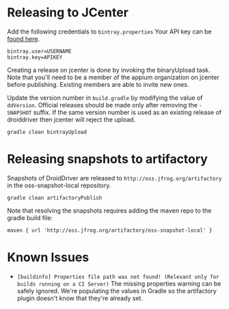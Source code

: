 # Releasing to JCenter

Add the following credentials to `bintray.properties` Your API key can be [found here](https://bintray.com/user/edit/tab/apikey).

```
bintray.user=USERNAME
bintray.key=APIKEY
```

Creating a release on jcenter is done by invoking the binaryUpload task. Note that you'll need to be a member of the appium organization on jcenter before publishing. Existing members are able to invite new ones.

Update the version number in `build.gradle` by modifying the value of `ddVersion`. Official releases should be made only after removing the `-SNAPSHOT` suffix. If the same version number is used as an existing release of droiddriver then jcenter will reject the upload.

`gradle clean bintrayUpload`

# Releasing snapshots to artifactory

Snapshots of DroidDriver are released to `http://oss.jfrog.org/artifactory` in the oss-snapshot-local
repository.

`gradle clean artifactoryPublish`

Note that resolving the snapshots requires adding the maven repo to the gradle build file:

`maven { url 'http://oss.jfrog.org/artifactory/oss-snapshot-local' }`

# Known Issues

- `[buildinfo] Properties file path was not found! (Relevant only for builds running on a CI Server)`
The missing properties warning can be safely ignored. We're populating the values in Gradle so
the artifactory plugin doesn't know that they're already set.
